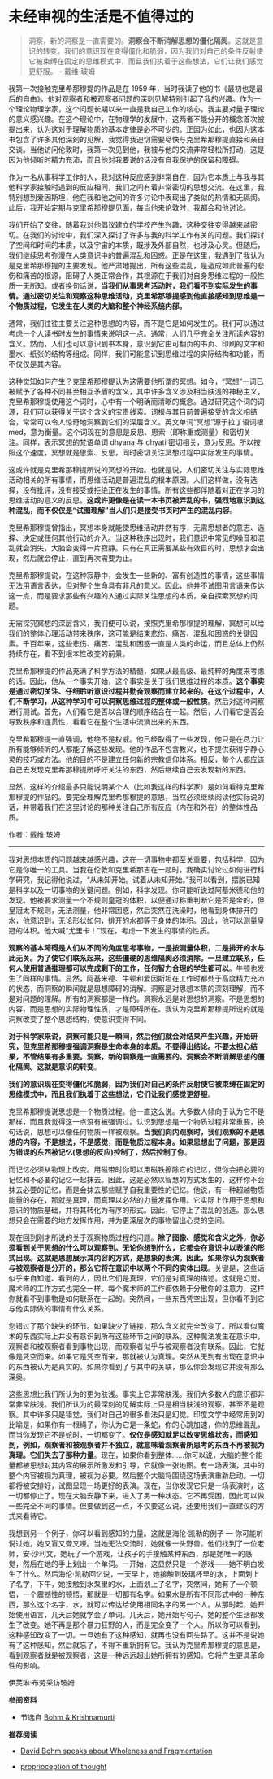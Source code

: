 # 未经审视的生活是不值得过的


<!-- > 危机不在经济或政治世界中。危机在意识中。我们中很少有人意识到这一点。 — 克里希那穆提 -->

> 洞察，新的洞察是一直需要的。**洞察会不断消解思想的僵化隔阂**。这就是意识的转变。我们的意识现在变得僵化和脆弱，因为我们对自己的条件反射使它被束缚在固定的思维模式中，而且我们执着于这些想法，它们让我们感觉更舒服。   - 戴维·玻姆 

我第一次接触克里希那穆提的作品是在 1959 年，当时我读了他的书《最初也是最后的自由》。他对观察者和被观察者问题的深刻见解特别引起了我的兴趣。作为一个理论物理学家，这个问题长期以来一直是我自己工作的核心，我主要对量子理论的意义感兴趣。在这个理论中，在物理学的发展中，这两者不能分开的概念首次被提出来，认为这对于理解物质的基本定律是必不可少的。正因为如此，也因为这本书包含了许多其他深刻的见解，我觉得我迫切需要尽快与克里希那穆提直接和亲自交谈。当他访问伦敦时，我第一次见到他，我被与他的交流非常轻松所打动，这是因为他倾听时精力充沛，而且他对我要说的话没有自我保护的保留和障碍。

作为一名从事科学工作的人，我对这种反应感到非常自在，因为它本质上与我与其他科学家接触时遇到的反应相同，我们之间有着非常密切的思想交流。在这里，我特别想到爱因斯坦，他在我和他之间的许多讨论中表现出了类似的热情和无隔阂。此后，我开始定期与克里希那穆提见面，每当他来伦敦时，我都会和他讨论。

我们开始了交往，随着我对他倡议建立的学校产生兴趣，这种交往变得越来越密切。在我们的讨论中，我们深入探讨了许多与我的科学工作有关的问题。我们探讨了空间和时间的本质，以及宇宙的本质，既涉及外部自然，也涉及心灵。但随后，我们继续思考弥漫在人类意识中的普遍混乱和困惑。正是在这里，我遇到了我认为是克里希那穆提的主要发现。他严肃地提出，所有这些混乱，是造成如此普遍的悲伤和痛苦的根源，阻碍了人类正常合作，其根源在于我们对自身思维过程的一般性质一无所知。或者换句话说，**当我们从事思考活动时，我们看不到实际发生的事情。通过密切关注和观察这种思维活动，克里希那穆提感到他直接感知到思维是一个物质过程，它发生在人类的大脑和整个神经系统内部。**

通常，我们往往主要关注这种思想的内容，而不是它是如何发生的。我们可以通过考虑一个人读书时发生的事情来说明这一点。通常，人们几乎完全关注所读内容的含义。然而，人们也可以意识到书本身，意识到它由可翻页的书页、印刷的文字和墨水、纸张的结构等组成。同样，我们可能意识到思维过程的实际结构和功能，而不仅仅是其内容。

这种觉知如何产生？克里希那穆提认为这需要他所谓的冥想。如今，“冥想”一词已被赋予了各种不同甚至相互矛盾的含义，其中许多含义涉及相当肤浅的神秘主义。克里希那穆提使用这个词时，心中有一个明确而清晰的概念。通过研究这个词的词源，我们可以获得关于这个含义的宝贵线索。词根与其目前普遍接受的含义相结合，常常可以令人惊奇地洞察到它们的深层含义。英文单词“冥想”源于拉丁语词根 med，意为衡量。这个词现在的意思是反思、思索（即称重或测量）和密切关注。同样，表示冥想的梵语单词 dhyana 与 dhyati 密切相关，意为反思。所以按照这个速度，冥想就是思索、反思，同时密切关注冥想过程中实际发生的事情。

这或许就是克里希那穆提所说的冥想的开始。也就是说，人们密切关注与实际思维活动相关的所有事情，而思维活动是普遍混乱的根本原因。人们这样做，没有选择，没有批评，没有接受或拒绝正在发生的事情。所有这些都伴随着对正在学习的思维活动的意义的反思。**这或许更像是在读一本书页被弄乱的书，强烈地意识到这种混乱，而不仅仅是“试图理解”当人们只是接受书页时产生的混乱内容**。

克里希那穆提曾指出，冥想本身就能使思维活动井然有序，无需思想者的意志、选择、决定或任何其他行动的介入。当这种秩序出现时，我们意识中常见的噪音和混乱就会消失，大脑会变得一片寂静。只有在真正需要某些有效目的时，思想才会出现，然后就会停止，直到再次需要为止。

克里希那穆提说，在这种寂静中，会发生一些新的、富有创造性的事情，这些事情无法用语言表达，但对整个生命具有非凡的意义。因此，他并不试图用言语来传达这一点，而是要求那些有兴趣的人通过实际关注思想的本质，亲自探索冥想的问题。

无需探究冥想的深层含义，我们便可以说，按照克里希那穆提的理解，冥想可以给我们的整体心理活动带来秩序，这可能是结束悲伤、痛苦、混乱和困惑的关键因素。千百年来，这些悲伤、痛苦、混乱和困惑一直是人类的命运，而且总体上仍然持续存在，看不到根本性改变的前景。

克里希那穆提的作品充满了科学方法的精髓，如果从最高级、最纯粹的角度来考虑的话。因此，他从一个事实开始，这个事实是关于我们思维过程的本质。**这个事实是通过密切关注、仔细聆听意识过程并勤奋观察而建立起来的。在这个过程中，人们不断学习，从这种学习中可以洞察思维过程的整体或一般性质**。然后对这种洞察进行测试。首先，人们看它是否以合理的顺序结合在一起。然后，人们看它是否会导致秩序和连贯性，看看它在整个生活中流淌出来的东西。

克里希那穆提一直强调，他绝不是权威。他已经取得了一些发现，他只是在尽力让所有能够倾听的人都能了解这些发现。他的作品不包含教义，也不提供获得宁静心灵的技巧或方法。他的目的不是建立任何新的宗教信仰体系。相反，每个人都应该自己去发现克里希那穆提所呼吁关注的东西，然后继续自己去发现新的东西。

显然，这样的介绍最多只能说明某个人（比如我这样的科学家）是如何看待克里希那穆提的作品的。要完全理解克里希那穆提的意思，当然必须继续阅读他实际说的话，并带着我们在这里讨论的那种关注自己所有反应（内在和外在）的整体性品质。

作者：戴维·玻姆

---

我对思想本质的问题越来越感兴趣，这在一切事物中都至关重要，包括科学，因为它是你唯一的工具。当我在伦敦和克里希那吉在一起时，我确实讨论过如何进行科学研究，我记得他说过，“从未知开始。试着从未知开始。”我可以看到，摆脱已知是科学以及一切事物的关键问题。例如，科学发现。你可能听说过阿基米德和他的发现。他被要求测量一个不规则皇冠的体积，以便通过称重判断它是否是金的，但皇冠太不规则，无法测量，他非常困惑，然后突然在洗澡时，他看到身体排开的水，他意识到，无论形状如何，排开的水都等于身体的体积。因此，他可以测量皇冠的体积。他大喊“尤里卡！”现在，考虑一下发生的事情的性质。

**观察的基本障碍是人们从不同的角度思考事物，一是按测量体积，二是排开的水与此无关。为了使它们联系起来，这些僵硬的思维隔阂必须消除。一旦建立联系，任何人使用普通推理都可以完成剩下的工作，任何智力合理的学生都可以**。牛顿也发生了同样的事情。显然，阿基米德、牛顿和爱因斯坦在工作时都处于高度精力充沛的状态，而洞察的瞬间就是思想障碍的消解。洞察是对思想本质的深刻理解，而不是对问题的理解。所有的洞察都是一样的。洞察永远是对思想的洞察。不是思想​​的内容，而是思想的实际物理性质，才是障碍所在。我认为克里希那穆提所说的就是洞察改变了整个思想结构，使意识变得不同。

**对于科学家来说，洞察可能只是一瞬间，然后他们就会对结果产生兴趣，开始研究，但克里希那穆提强调洞察是生命本身的本质。不要得出结论。不要太担心结果，不管结果有多重要。洞察，新的洞察是一直需要的。洞察会不断消解思想的僵化隔阂。这就是意识的转变**。

**我们的意识现在变得僵化和脆弱，因为我们对自己的条件反射使它被束缚在固定的思维模式中，而且我们执着于这些想法，它们让我们感觉更舒服**。

克里希那穆提说思想是一个物质过程。他一直这么说。大多数人倾向于认为它不是那样，而且我觉得这一点没有被强调过。认识到思想是一个物质过程非常重要，换句话说，思想可以像任何物质一样被观察。**当我们向内观察时，我们观察的不是思想的内容，不是想法，不是感觉，而是物质过程本身。如果思想出了问题，那是因为错误的东西被记忆(思想的反应)控制了，然后控制了你**。

而记忆必须从物理上改变。用磁带时你可以用磁铁擦除它的记忆，但你会把必要的记忆和不必要的记忆一起抹去。因此，这是必然以智慧的方式发生的，这样你不会抹去必要的记忆，而是会抹去那些赋予自我重要性的记忆。他说，有一种超越物质能量的存在，那就是真理，而真理以必然的力量发挥作用。它实际上作用于思想和意识的物质基础，并将其转化为有序的形式。因此，它停止了混乱的创造。那么思想只会在需要的地方发挥作用，并为更深层次的事物留出心灵的空间。

现在回到刚才所说的关于观察物质过程的问题。**除了图像、感觉和含义之外，你必须看到关于思想的什么可以观察到。无论你想到什么，它都会在意识中以表演的形式出现。这就是思想展示其内容的方式，是想象的表演。因此，如果你认为观察者与被观察者是分开的，那么它将在意识中以两个不同的实体出现**。关键是，这些话似乎来自知道、看到的人，因此它们是真理，它们是对真理的描述。这就是幻觉。魔术师的工作方式也完全一样。每个魔术师的工作都依赖于分散你的注意力，这样你就看不到事物是如何联系在一起的。突然间，一些东西凭空出现，但你看不到它与他实际做的事情有什么关系。

您错过了那个缺失的环节。如果缺少了链接，那么含义就完全改变了。所以看似魔术的东西实际上并没有意识到所有这些环节之间的联系。这种魔法发生在意识中，观察者和被观察者看到事物出现，而观察者似乎与被观察者没有联系。因此，它就像是凭空而来。如果它是凭空而来，那就被认为真理。突然从无到有出现在意识中的东西被认为是真实的。如果你看到了与其中的关联，那么你会发现它并没有那么深奥。

这些思想比我们所认为的更为肤浅。事实上它非常肤浅。我们大多数人的意识都非常非常肤浅。我们所认为的最深刻的见解实际上只是相当肤浅的观察，甚至不是观察。其中许多只是错觉，我们对自己的很多看法只是幻觉。印度文学中经常用到的比喻是，如果你有一根绳子，你认为它是一条蛇，你的心跳加速，你的思维混乱，而当你发现它不是蛇时，一切都变了。**仅仅是感知就足以改变思维状态，而感知到，例如，观察者和被观察者并不独立，就意味着观察者所思考的东西不再被视为真理。它们失去了那种力量**。现在，如果你看到整体……你可以说，大脑的整个能量都被思想对其内容的展示所激发和引导，它就像一张地图。有一场表演，其中的整个内容被视为真理，被视为必要。然后整个大脑将围绕这场表演重新启动。一切都将被安排好，试图呈现一场更好的表演。现在，当你发现它只是一场表演时，这一切都停止了。现在大脑安静下来，进入了另一种状态。它不再受困，因此可以做一些完全不同的事情。但要做到这一点，不仅要这么说，还要用我们一直建议的方式来看待它。

我想到另一个例子，你可以看到感知的力量。这就是海伦·凯勒的例子 — 你可能听说过她，她又盲又聋又哑。当她无法交流时，她就像一头野兽。他们找到了一位老师，安·沙利文，她玩了一个游戏，让孩子的手接触某种东西，那是她唯一的感觉，然后在她的手上划出一个单词。一开始，这显然只是一个游戏——她不明白发生了什么。然后海伦·凯勒回忆说，一天早上，她接触到玻璃杯里的水，上面划上了名字，下午，她接触到水泵里的水，上面划上了名字，突然间，她有了一个顿悟，一个震撼性的顿悟，那就是一切都有名字。如果水是所有不同形式中的一种东西，那么这个名字，水，就可以传达给使用相同名字的另一个人。从那时起，她开始使用语言，几天后她就学会了单词。几天后，她开始写句子，她的整个生活都发生了改变。她不再是那个暴力狂野的人，而是完全变了一个人。所以你可以看到，这种感知改变了一切。一旦她有了这种感知，就再也没有回头路了。这并不是说她有了这种感知，然后就忘了，不得不重新拥有它。我认为克里希那穆提的意思是，看到观察者就是被观察者，这是一种远远超出她所拥有的感知。它将产生更具革命性的影响。

伊芙琳·布劳采访玻姆

**参阅资料**

- 节选自 [Bohm & Krishnamurti](https://kfoundation.org/krishnamurti-and-david-bohm/)

**推荐阅读**

- [David Bohm speaks about Wholeness and Fragmentation](https://www.youtube.com/watch?v=mDKB7GcHNac&t=480s)

- [proprioception of thought](https://bohmkrishnamurti.com/essays-etc/there-is-no-activism-there-is-only-proprioception-of-thought/)

